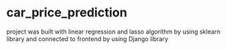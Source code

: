 # car_price_prediction

project was built with linear regression and lasso algorithm by using sklearn library and connected to frontend by using Django library
